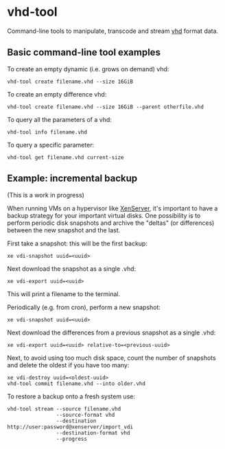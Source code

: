 vhd-tool
========

Command-line tools to manipulate, transcode and stream 
[vhd](http://en.wikipedia.org/wiki/VHD_(file_format)) format data.

Basic command-line tool examples
--------------------------------

To create an empty dynamic (i.e. grows on demand) vhd:
```
vhd-tool create filename.vhd --size 16GiB
```

To create an empty difference vhd:
```
vhd-tool create filename.vhd --size 16GiB --parent otherfile.vhd
```

To query all the parameters of a vhd:
```
vhd-tool info filename.vhd
```

To query a specific parameter:
```
vhd-tool get filename.vhd current-size
```

Example: incremental backup
---------------------------

(This is a work in progress)

When running VMs on a hypervisor like [XenServer](http://www.xenserver.org/), it's important to have a backup strategy for your important virtual disks. One possibility is to perform periodic disk snapshots and archive the "deltas" (or differences) between the new snapshot and the last.

First take a snapshot: this will be the first backup:
```
xe vdi-snapshot uuid=<uuid>
```
Next download the snapshot as a single .vhd:
```
xe vdi-export uuid=<uuid>
```
This will print a filename to the terminal.

Periodically (e.g. from cron), perform a new snapshot:
```
xe vdi-snapshot uuid=<uuid>
```
Next download the differences from a previous snapshot as a single .vhd:
```
xe vdi-export uuid=<uuid> relative-to=<previous-uuid>
```
Next, to avoid using too much disk space, count the number of snapshots and delete the oldest if you have too many:
```
xe vdi-destroy uuid=<oldest-uuid>
vhd-tool commit filename.vhd --into older.vhd
```

To restore a backup onto a fresh system use:
```
vhd-tool stream --source filename.vhd
                --source-format vhd
                --destination http://user:password@xenserver/import_vdi
                --destination-format vhd
                --progress
```



